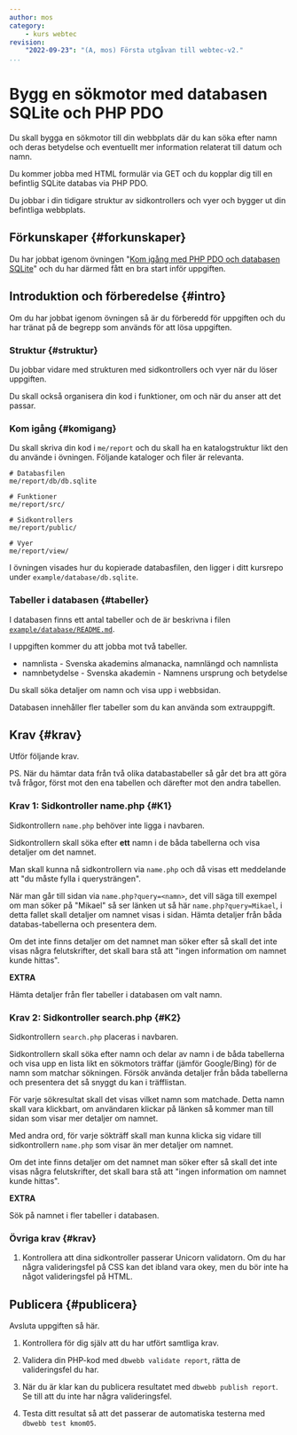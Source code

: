 ```yaml
---
author: mos
category:
    - kurs webtec
revision:
    "2022-09-23": "(A, mos) Första utgåvan till webtec-v2."
...
```

Bygg en sökmotor med databasen SQLite och PHP PDO
===================================

Du skall bygga en sökmotor till din webbplats där du kan söka efter namn och deras betydelse och eventuellt mer information relaterat till datum och namn.

Du kommer jobba med HTML formulär via GET och du kopplar dig till en befintlig SQLite databas via PHP PDO.

Du jobbar i din tidigare struktur av sidkontrollers och vyer och bygger ut din befintliga webbplats.

<!--more-->



Förkunskaper {#forkunskaper}
-----------------------

Du har jobbat igenom övningen "[Kom igång med PHP PDO och databasen SQLite](kunskap/kom-igang-med-php-pdo-och-databasen-sqlite)" och du har därmed fått en bra start inför uppgiften.



<!--
Genomgång {#genom}
------------------------

Här är en video som "pratar" dig igenom uppgiftens upplägg och visar hur du kommer igång.

[YOUTUBE src="gKzwQTG9eCI" width=700 caption="Kurs mvc kmom03 tisdagsgenomgång, del 3/3 uppgiften (Zoom med Mikael)."]
-->



Introduktion och förberedelse {#intro}
-----------------------

Om du har jobbat igenom övningen så är du förberedd för uppgiften och du har tränat på de begrepp som används för att lösa uppgiften.



### Struktur {#struktur}

Du jobbar vidare med strukturen med sidkontrollers och vyer när du löser uppgiften.

Du skall också organisera din kod i funktioner, om och när du anser att det passar.



### Kom igång {#komigang}

Du skall skriva din kod i `me/report` och du skall ha en katalogstruktur likt den du använde i övningen. Följande kataloger och filer är relevanta.

```text
# Databasfilen
me/report/db/db.sqlite

# Funktioner
me/report/src/

# Sidkontrollers
me/report/public/

# Vyer
me/report/view/
```

I övningen visades hur du kopierade databasfilen, den ligger i ditt kursrepo under `example/database/db.sqlite`.



### Tabeller i databasen {#tabeller}

I databasen finns ett antal tabeller och de är beskrivna i filen [`example/database/README.md`](https://github.com/dbwebb-se/webtec/tree/main/example/database).

I uppgiften kommer du att jobba mot två tabeller.

* namnlista - Svenska akademins almanacka, namnlängd och namnlista
* namnbetydelse - Svenska akademin - Namnens ursprung och betydelse

Du skall söka detaljer om namn och visa upp i webbsidan.

Databasen innehåller fler tabeller som du kan använda som extrauppgift.

<!--
### Tips, trix och livlinor {#livlina}

I GitHub issuen "[Tips och trix till kmom04 och fotokalendern](https://github.com/dbwebb-se/webtec/issues/16)" finns det en del inspiration och tips och trix till hur man kan tänka och vilka eventuella svårigheter som finns i uppgiften.
-->



Krav {#krav}
-----------------------

Utför följande krav.

PS. När du hämtar data från två olika databastabeller så går det bra att göra två frågor, först mot den ena tabellen och därefter mot den andra tabellen.



### Krav 1: Sidkontroller name.php {#K1}

Sidkontrollern `name.php` behöver inte ligga i navbaren.

Sidkontrollern skall söka efter **ett** namn i de båda tabellerna och visa detaljer om det namnet.

Man skall kunna nå sidkontrollern via `name.php` och då visas ett meddelande att "du måste fylla i querysträngen".

När man går till sidan via `name.php?query=<namn>`, det vill säga till exempel om man söker på "Mikael" så ser länken ut så här `name.php?query=Mikael`, i detta fallet skall detaljer om namnet visas i sidan. Hämta detaljer från båda databas-tabellerna och presentera dem.

Om det inte finns detaljer om det namnet man söker efter så skall det inte visas några felutskrifter, det skall bara stå att "ingen information om namnet kunde hittas".

**EXTRA**

Hämta detaljer från fler tabeller i databasen om valt namn.



### Krav 2: Sidkontroller search.php {#K2}

Sidkontrollern `search.php` placeras i navbaren.

Sidkontrollern skall söka efter namn och delar av namn i de båda tabellerna och visa upp en lista likt en sökmotors träffar (jämför Google/Bing) för de namn som matchar sökningen. Försök använda detaljer från båda tabellerna och presentera det så snyggt du kan i träfflistan.

För varje sökresultat skall det visas vilket namn som matchade. Detta namn skall vara klickbart, om användaren klickar på länken så kommer man till sidan som visar mer detaljer om namnet.

Med andra ord, för varje sökträff skall man kunna klicka sig vidare till sidkontrollern `name.php` som visar än mer detaljer om namnet.

Om det inte finns detaljer om det namnet man söker efter så skall det inte visas några felutskrifter, det skall bara stå att "ingen information om namnet kunde hittas".

**EXTRA**

Sök på namnet i fler tabeller i databasen.



### Övriga krav {#krav}

1. Kontrollera att dina sidkontroller passerar Unicorn validatorn. Om du har några valideringsfel på CSS kan det ibland vara okey, men du bör inte ha något valideringsfel på HTML.


<!--
Extrauppgift {#extra}
-----------------------

Gör följande extrauppgifter om du har tid, lust och energi.

1. 
-->



Publicera {#publicera}
-----------------------

Avsluta uppgiften så här.

1. Kontrollera för dig själv att du har utfört samtliga krav.

1. Validera din PHP-kod med `dbwebb validate report`, rätta de valideringsfel du har.

1. När du är klar kan du publicera resultatet med `dbwebb publish report`. Se till att du inte har några valideringsfel.

1. Testa ditt resultat så att det passerar de automatiska testerna med `dbwebb test kmom05`.
